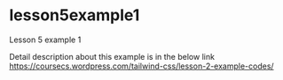# lesson5example1

Lesson 5 example 1

Detail description about this example is in the below link
https://coursecs.wordpress.com/tailwind-css/lesson-2-example-codes/
